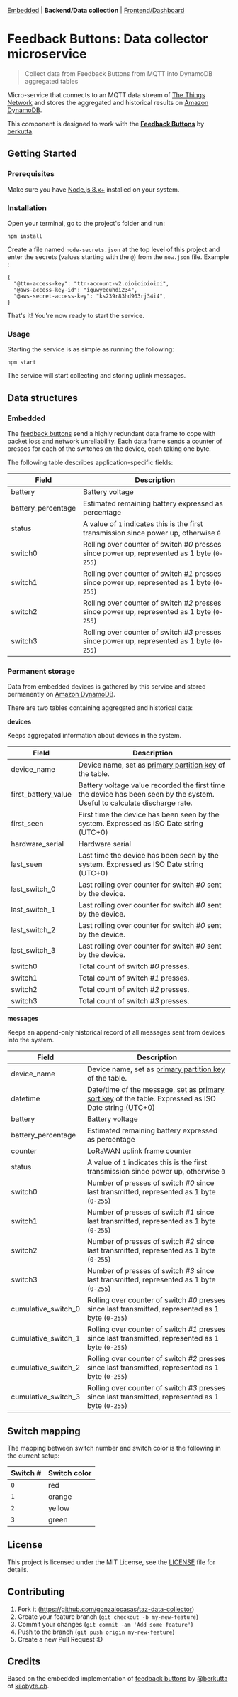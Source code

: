 [Embedded](https://github.com/berkutta/lora_happy_buttons_embedded/) | **Backend/Data collection** | [Frontend/Dashboard](https://github.com/gonzalocasas/taz-dashboard)

# Feedback Buttons: Data collector microservice

> Collect data from Feedback Buttons from MQTT into DynamoDB aggregated tables

Micro-service that connects to an MQTT data stream of [The Things Network](https://www.thethingsnetwork.org/) and stores the aggregated and historical results on [Amazon DynamoDB](https://aws.amazon.com/dynamodb/).

This component is designed to work with the **[Feedback Buttons](https://github.com/berkutta/lora_happy_buttons_embedded/)** by  [berkutta](https://github.com/berkutta/).

## Getting Started

### Prerequisites

Make sure you have [Node.js 8.x+](https://nodejs.org/en/) installed on your system.

### Installation

Open your terminal, go to the project's folder and run:

    npm install

Create a file named `node-secrets.json` at the top level of this project and enter the secrets  (values starting with the `@`) from the `now.json` file. Example :

    {
      "@ttn-access-key": "ttn-account-v2.oioioioioioi",
      "@aws-access-key-id": "iquwyeeuhdi234",
      "@aws-secret-access-key": "ks239r83hd903rj34i4",
    }

That's it! You're now ready to start the service.

### Usage

Starting the service is as simple as running the following:

    npm start

The service will start collecting and storing uplink messages.

## Data structures

### Embedded

The [feedback buttons](https://github.com/berkutta/lora_happy_buttons_embedded/) send a highly redundant data frame to cope with packet loss and network unreliability. Each data frame sends a counter of presses for each of the switches on the device, each taking one byte.

The following table describes application-specific fields:

| Field | Description |
| --- | --- |
| battery | Battery voltage |
| battery_percentage | Estimated remaining battery expressed as percentage |
| status | A value of `1` indicates this is the first transmission since power up, otherwise `0` |
| switch0 | Rolling over counter of switch *#0* presses since power up, represented as 1 byte (`0-255`) |
| switch1 | Rolling over counter of switch *#1* presses since power up, represented as 1 byte (`0-255`) |
| switch2 | Rolling over counter of switch *#2* presses since power up, represented as 1 byte (`0-255`) |
| switch3 | Rolling over counter of switch *#3* presses since power up, represented as 1 byte (`0-255`) |

### Permanent storage

Data from embedded devices is gathered by this service and stored permanently on [Amazon DynamoDB](https://aws.amazon.com/dynamodb/).

There are two tables containing aggregated and historical data:

**devices**

Keeps aggregated information about devices in the system.

| Field | Description |
| --- | --- |
| device_name | Device name, set as [primary partition key](http://docs.aws.amazon.com/amazondynamodb/latest/developerguide/HowItWorks.CoreComponents.html#HowItWorks.CoreComponents.PrimaryKey) of the table. |
| first_battery_value | Battery voltage value recorded the first time the device has been seen by the system. Useful to calculate discharge rate. |
| first_seen | First time the device has been seen by the system. Expressed as ISO Date string (UTC+0) |
| hardware_serial | Hardware serial |
| last_seen | Last time the device has been seen by the system. Expressed as ISO Date string (UTC+0) |
| last_switch_0 | Last rolling over counter for switch *#0* sent by the device. |
| last_switch_1 | Last rolling over counter for switch *#0* sent by the device. |
| last_switch_2 | Last rolling over counter for switch *#0* sent by the device. |
| last_switch_3 | Last rolling over counter for switch *#0* sent by the device. |
| switch0 | Total count of switch *#0* presses. |
| switch1 | Total count of switch *#1* presses. |
| switch2 | Total count of switch *#2* presses. |
| switch3 | Total count of switch *#3* presses. |

**messages**

Keeps an append-only historical record of all messages sent from devices into the system.

| Field | Description |
| --- | --- |
| device_name | Device name, set as [primary partition key](http://docs.aws.amazon.com/amazondynamodb/latest/developerguide/HowItWorks.CoreComponents.html#HowItWorks.CoreComponents.PrimaryKey) of the table. |
| datetime | Date/time of the message, set as [primary sort key](http://docs.aws.amazon.com/amazondynamodb/latest/developerguide/HowItWorks.CoreComponents.html#HowItWorks.CoreComponents.PrimaryKey) of the table. Expressed as ISO Date string (UTC+0) |
| battery | Battery voltage |
| battery_percentage | Estimated remaining battery expressed as percentage |
| counter | LoRaWAN uplink frame counter |
| status | A value of `1` indicates this is the first transmission since power up, otherwise `0` |
| switch0 | Number of presses of switch *#0* since last transmitted, represented as 1 byte (`0-255`) |
| switch1 | Number of presses of switch *#1* since last transmitted, represented as 1 byte (`0-255`) |
| switch2 | Number of presses of switch *#2* since last transmitted, represented as 1 byte (`0-255`) |
| switch3 | Number of presses of switch *#3* since last transmitted, represented as 1 byte (`0-255`) |
| cumulative_switch_0 | Rolling over counter of switch *#0* presses since last transmitted, represented as 1 byte (`0-255`) |
| cumulative_switch_1 | Rolling over counter of switch *#1* presses since last transmitted, represented as 1 byte (`0-255`) |
| cumulative_switch_2 | Rolling over counter of switch *#2* presses since last transmitted, represented as 1 byte (`0-255`) |
| cumulative_switch_3 | Rolling over counter of switch *#3* presses since last transmitted, represented as 1 byte (`0-255`) |

## Switch mapping

The mapping between switch number and switch color is the following in the current setup:

| Switch # | Switch color |
| --- | --- |
| `0` | red |
| `1` | orange |
| `2` | yellow |
| `3` | green |

## License

This project is licensed under the MIT License, see the [LICENSE](LICENSE) file for details.

## Contributing

1. Fork it (<https://github.com/gonzalocasas/taz-data-collector>)
2. Create your feature branch (`git checkout -b my-new-feature`)
3. Commit your changes (`git commit -am 'Add some feature'`)
4. Push to the branch (`git push origin my-new-feature`)
5. Create a new Pull Request :D

## Credits

Based on the embedded implementation of [feedback buttons](https://github.com/berkutta/lora_happy_buttons_embedded/) by  [@berkutta](https://github.com/berkutta/) of [kilobyte.ch](https://kilobyte.ch/).
